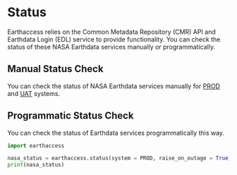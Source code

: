 # Status

Earthaccess relies on the Common Metadata Repository (CMR) API and Earthdata Login (EDL) service to provide functionality. You can check the status of these NASA Earthdata services manually or programmatically.

## Manual Status Check

You can check the status of NASA Earthdata services manually for [PROD](https://status.earthdata.nasa.gov/) and [UAT](https://status.uat.earthdata.nasa.gov/) systems.

## Programmatic Status Check

You can check the status of Earthdata services  programmatically this way.

```py
import earthaccess

nasa_status = earthaccess.status(system = PROD, raise_on_outage = True)
print(nasa_status)
```
